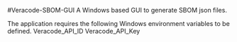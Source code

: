 #Veracode-SBOM-GUI
A Windows based GUI to generate SBOM json files.

The application requires the following Windows environment variables to be defined.
Veracode_API_ID
Veracode_API_Key
